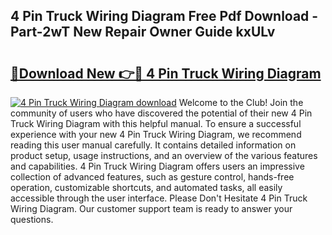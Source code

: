 ## 4 Pin Truck Wiring Diagram Free Pdf Download - Part-2wT New Repair Owner Guide kxULv

# <h2><a href="http://dfm4h7l.blite.top/?on=4+Pin+Truck+Wiring+Diagram">🔗Download New 👉🔴 4 Pin Truck Wiring Diagram</a></h2>

[![4 Pin Truck Wiring Diagram download](https://i.imgur.com/lujVjoI.png)](http://dfm4h7l.blite.top/?on=4+Pin+Truck+Wiring+Diagram)
Welcome to the Club! Join the community of users who have discovered the potential of their new 4 Pin Truck Wiring Diagram with this helpful manual. To ensure a successful experience with your new 4 Pin Truck Wiring Diagram, we recommend reading this user manual carefully. It contains detailed information on product setup, usage instructions, and an overview of the various features and capabilities. 4 Pin Truck Wiring Diagram offers users an impressive collection of advanced features, such as gesture control, hands-free operation, customizable shortcuts, and automated tasks, all easily accessible through the user interface. Please Don't Hesitate 4 Pin Truck Wiring Diagram. Our customer support team is ready to answer your questions.
